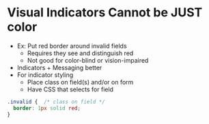 # Visual Indicators Cannot be JUST color

- Ex: Put red border around invalid fields
  - Requires they see and distinguish red
  - Not good for color-blind or vision-impaired
- Indicators + Messaging better
- For indicator styling
  - Place class on field(s) and/or on form 
  - Have CSS that selects for field

```css 
.invalid {  /* class on field */
  border: 1px solid red;
}
```
  

